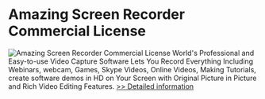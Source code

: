 # Amazing Screen Recorder Commercial License
![Amazing Screen Recorder Commercial License](https://mycommerce.akamaized.net/api/pimages/P300913289/BIG/300913289.PNG)
World's Professional and Easy-to-use Video Capture Software Lets You Record Everything Including Webinars, webcam, Games, Skype Videos, Online Videos, Making Tutorials, create software demos in HD on Your Screen with Original Picture in Picture and Rich Video Editing Features.
[>> Detailed information](https://secure.shareit.com/shareit/product.html?productid=300913289&affiliateid=200057808)